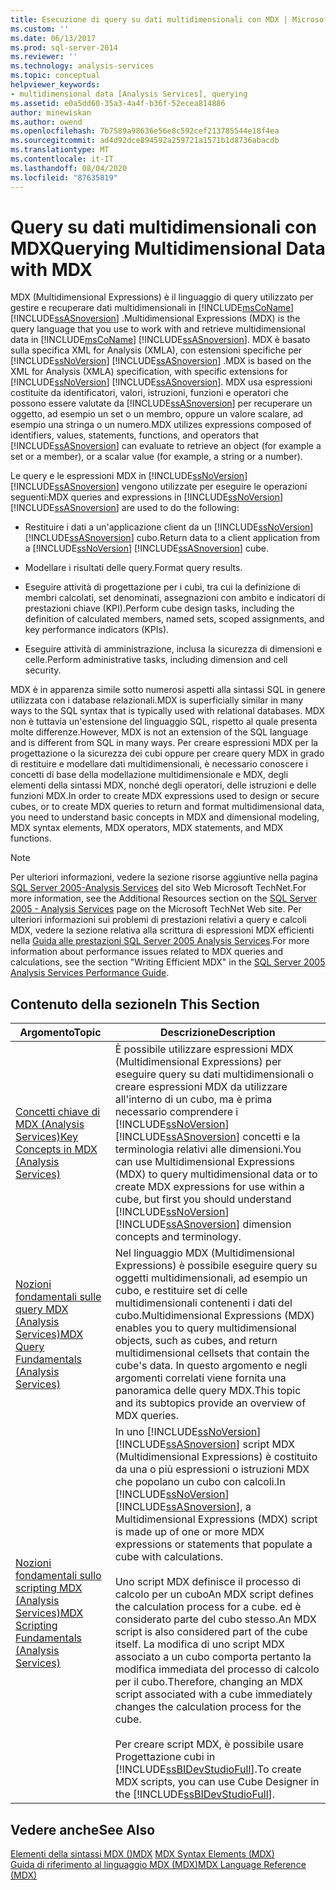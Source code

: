 ```yaml
---
title: Esecuzione di query su dati multidimensionali con MDX | Microsoft Docs
ms.custom: ''
ms.date: 06/13/2017
ms.prod: sql-server-2014
ms.reviewer: ''
ms.technology: analysis-services
ms.topic: conceptual
helpviewer_keywords:
- multidimensional data [Analysis Services], querying
ms.assetid: e0a5dd60-35a3-4a4f-b36f-52ecea814886
author: minewiskan
ms.author: owend
ms.openlocfilehash: 7b7589a98636e56e8c592cef213785544e18f4ea
ms.sourcegitcommit: ad4d92dce894592a259721a1571b1d8736abacdb
ms.translationtype: MT
ms.contentlocale: it-IT
ms.lasthandoff: 08/04/2020
ms.locfileid: "87635819"
---
```

# <a name="querying-multidimensional-data-with-mdx"></a><span data-ttu-id="5207e-102">Query su dati multidimensionali con MDX</span><span class="sxs-lookup"><span data-stu-id="5207e-102">Querying Multidimensional Data with MDX</span></span>
  <span data-ttu-id="5207e-103">MDX (Multidimensional Expressions) è il linguaggio di query utilizzato per gestire e recuperare dati multidimensionali in [!INCLUDE[msCoName](../../../includes/msconame-md.md)] [!INCLUDE[ssASnoversion](../../../includes/ssasnoversion-md.md)] .</span><span class="sxs-lookup"><span data-stu-id="5207e-103">Multidimensional Expressions (MDX) is the query language that you use to work with and retrieve multidimensional data in [!INCLUDE[msCoName](../../../includes/msconame-md.md)] [!INCLUDE[ssASnoversion](../../../includes/ssasnoversion-md.md)].</span></span> <span data-ttu-id="5207e-104">MDX è basato sulla specifica XML for Analysis (XMLA), con estensioni specifiche per [!INCLUDE[ssNoVersion](../../../includes/ssnoversion-md.md)] [!INCLUDE[ssASnoversion](../../../includes/ssasnoversion-md.md)] .</span><span class="sxs-lookup"><span data-stu-id="5207e-104">MDX is based on the XML for Analysis (XMLA) specification, with specific extensions for [!INCLUDE[ssNoVersion](../../../includes/ssnoversion-md.md)] [!INCLUDE[ssASnoversion](../../../includes/ssasnoversion-md.md)].</span></span> <span data-ttu-id="5207e-105">MDX usa espressioni costituite da identificatori, valori, istruzioni, funzioni e operatori che possono essere valutate da [!INCLUDE[ssASnoversion](../../../includes/ssasnoversion-md.md)] per recuperare un oggetto, ad esempio un set o un membro, oppure un valore scalare, ad esempio una stringa o un numero.</span><span class="sxs-lookup"><span data-stu-id="5207e-105">MDX utilizes expressions composed of identifiers, values, statements, functions, and operators that [!INCLUDE[ssASnoversion](../../../includes/ssasnoversion-md.md)] can evaluate to retrieve an object (for example a set or a member), or a scalar value (for example, a string or a number).</span></span>  
  
 <span data-ttu-id="5207e-106">Le query e le espressioni MDX in [!INCLUDE[ssNoVersion](../../../includes/ssnoversion-md.md)] [!INCLUDE[ssASnoversion](../../../includes/ssasnoversion-md.md)] vengono utilizzate per eseguire le operazioni seguenti:</span><span class="sxs-lookup"><span data-stu-id="5207e-106">MDX queries and expressions in [!INCLUDE[ssNoVersion](../../../includes/ssnoversion-md.md)] [!INCLUDE[ssASnoversion](../../../includes/ssasnoversion-md.md)] are used to do the following:</span></span>  
  
-   <span data-ttu-id="5207e-107">Restituire i dati a un'applicazione client da un [!INCLUDE[ssNoVersion](../../../includes/ssnoversion-md.md)] [!INCLUDE[ssASnoversion](../../../includes/ssasnoversion-md.md)] cubo.</span><span class="sxs-lookup"><span data-stu-id="5207e-107">Return data to a client application from a [!INCLUDE[ssNoVersion](../../../includes/ssnoversion-md.md)] [!INCLUDE[ssASnoversion](../../../includes/ssasnoversion-md.md)] cube.</span></span>  
  
-   <span data-ttu-id="5207e-108">Modellare i risultati delle query.</span><span class="sxs-lookup"><span data-stu-id="5207e-108">Format query results.</span></span>  
  
-   <span data-ttu-id="5207e-109">Eseguire attività di progettazione per i cubi, tra cui la definizione di membri calcolati, set denominati, assegnazioni con ambito e indicatori di prestazioni chiave (KPI).</span><span class="sxs-lookup"><span data-stu-id="5207e-109">Perform cube design tasks, including the definition of calculated members, named sets, scoped assignments, and key performance indicators (KPIs).</span></span>  
  
-   <span data-ttu-id="5207e-110">Eseguire attività di amministrazione, inclusa la sicurezza di dimensioni e celle.</span><span class="sxs-lookup"><span data-stu-id="5207e-110">Perform administrative tasks, including dimension and cell security.</span></span>  
  
 <span data-ttu-id="5207e-111">MDX è in apparenza simile sotto numerosi aspetti alla sintassi SQL in genere utilizzata con i database relazionali.</span><span class="sxs-lookup"><span data-stu-id="5207e-111">MDX is superficially similar in many ways to the SQL syntax that is typically used with relational databases.</span></span> <span data-ttu-id="5207e-112">MDX non è tuttavia un'estensione del linguaggio SQL, rispetto al quale presenta molte differenze.</span><span class="sxs-lookup"><span data-stu-id="5207e-112">However, MDX is not an extension of the SQL language and is different from SQL in many ways.</span></span> <span data-ttu-id="5207e-113">Per creare espressioni MDX per la progettazione o la sicurezza dei cubi oppure per creare query MDX in grado di restituire e modellare dati multidimensionali, è necessario conoscere i concetti di base della modellazione multidimensionale e MDX, degli elementi della sintassi MDX, nonché degli operatori, delle istruzioni e delle funzioni MDX.</span><span class="sxs-lookup"><span data-stu-id="5207e-113">In order to create MDX expressions used to design or secure cubes, or to create MDX queries to return and format multidimensional data, you need to understand basic concepts in MDX and dimensional modeling, MDX syntax elements, MDX operators, MDX statements, and MDX functions.</span></span>  
  
> [!NOTE]  
>  <span data-ttu-id="5207e-114">Per ulteriori informazioni, vedere la sezione risorse aggiuntive nella pagina [SQL Server 2005-Analysis Services](https://go.microsoft.com/fwlink/?LinkId=80853) del sito Web Microsoft TechNet.</span><span class="sxs-lookup"><span data-stu-id="5207e-114">For more information, see the Additional Resources section on the [SQL Server 2005 - Analysis Services](https://go.microsoft.com/fwlink/?LinkId=80853) page on the Microsoft TechNet Web site.</span></span> <span data-ttu-id="5207e-115">Per ulteriori informazioni sui problemi di prestazioni relativi a query e calcoli MDX, vedere la sezione relativa alla scrittura di espressioni MDX efficienti nella [Guida alle prestazioni SQL Server 2005 Analysis Services](https://docsbay.net/Microsoft-SQL-Server-2005-Analysis-Services-Performance-Guide).</span><span class="sxs-lookup"><span data-stu-id="5207e-115">For more information about performance issues related to MDX queries and calculations, see the section "Writing Efficient MDX" in the [SQL Server 2005 Analysis Services Performance Guide](https://docsbay.net/Microsoft-SQL-Server-2005-Analysis-Services-Performance-Guide).</span></span>  
  
## <a name="in-this-section"></a><span data-ttu-id="5207e-116">Contenuto della sezione</span><span class="sxs-lookup"><span data-stu-id="5207e-116">In This Section</span></span>  
  
|<span data-ttu-id="5207e-117">Argomento</span><span class="sxs-lookup"><span data-stu-id="5207e-117">Topic</span></span>|<span data-ttu-id="5207e-118">Descrizione</span><span class="sxs-lookup"><span data-stu-id="5207e-118">Description</span></span>|  
|-----------|-----------------|  
|[<span data-ttu-id="5207e-119">Concetti chiave di MDX &#40;Analysis Services&#41;</span><span class="sxs-lookup"><span data-stu-id="5207e-119">Key Concepts in MDX &#40;Analysis Services&#41;</span></span>](../key-concepts-in-mdx-analysis-services.md)|<span data-ttu-id="5207e-120">È possibile utilizzare espressioni MDX (Multidimensional Expressions) per eseguire query su dati multidimensionali o creare espressioni MDX da utilizzare all'interno di un cubo, ma è prima necessario comprendere i [!INCLUDE[ssNoVersion](../../../includes/ssnoversion-md.md)] [!INCLUDE[ssASnoversion](../../../includes/ssasnoversion-md.md)] concetti e la terminologia relativi alle dimensioni.</span><span class="sxs-lookup"><span data-stu-id="5207e-120">You can use Multidimensional Expressions (MDX) to query multidimensional data or to create MDX expressions for use within a cube, but first you should understand [!INCLUDE[ssNoVersion](../../../includes/ssnoversion-md.md)] [!INCLUDE[ssASnoversion](../../../includes/ssasnoversion-md.md)] dimension concepts and terminology.</span></span>|  
|[<span data-ttu-id="5207e-121">Nozioni fondamentali sulle query MDX &#40;Analysis Services&#41;</span><span class="sxs-lookup"><span data-stu-id="5207e-121">MDX Query Fundamentals &#40;Analysis Services&#41;</span></span>](mdx-query-fundamentals-analysis-services.md)|<span data-ttu-id="5207e-122">Nel linguaggio MDX (Multidimensional Expressions) è possibile eseguire query su oggetti multidimensionali, ad esempio un cubo, e restituire set di celle multidimensionali contenenti i dati del cubo.</span><span class="sxs-lookup"><span data-stu-id="5207e-122">Multidimensional Expressions (MDX) enables you to query multidimensional objects, such as cubes, and return multidimensional cellsets that contain the cube's data.</span></span> <span data-ttu-id="5207e-123">In questo argomento e negli argomenti correlati viene fornita una panoramica delle query MDX.</span><span class="sxs-lookup"><span data-stu-id="5207e-123">This topic and its subtopics provide an overview of MDX queries.</span></span>|  
|[<span data-ttu-id="5207e-124">Nozioni fondamentali sullo scripting MDX &#40;Analysis Services&#41;</span><span class="sxs-lookup"><span data-stu-id="5207e-124">MDX Scripting Fundamentals &#40;Analysis Services&#41;</span></span>](mdx-scripting-fundamentals-analysis-services.md)|<span data-ttu-id="5207e-125">In uno [!INCLUDE[ssNoVersion](../../../includes/ssnoversion-md.md)] [!INCLUDE[ssASnoversion](../../../includes/ssasnoversion-md.md)] script MDX (Multidimensional Expressions) è costituito da una o più espressioni o istruzioni MDX che popolano un cubo con calcoli.</span><span class="sxs-lookup"><span data-stu-id="5207e-125">In [!INCLUDE[ssNoVersion](../../../includes/ssnoversion-md.md)] [!INCLUDE[ssASnoversion](../../../includes/ssasnoversion-md.md)], a Multidimensional Expressions (MDX) script is made up of one or more MDX expressions or statements that populate a cube with calculations.</span></span><br /><br /> <span data-ttu-id="5207e-126">Uno script MDX definisce il processo di calcolo per un cubo</span><span class="sxs-lookup"><span data-stu-id="5207e-126">An MDX script defines the calculation process for a cube.</span></span> <span data-ttu-id="5207e-127">ed è considerato parte del cubo stesso.</span><span class="sxs-lookup"><span data-stu-id="5207e-127">An MDX script is also considered part of the cube itself.</span></span> <span data-ttu-id="5207e-128">La modifica di uno script MDX associato a un cubo comporta pertanto la modifica immediata del processo di calcolo per il cubo.</span><span class="sxs-lookup"><span data-stu-id="5207e-128">Therefore, changing an MDX script associated with a cube immediately changes the calculation process for the cube.</span></span><br /><br /> <span data-ttu-id="5207e-129">Per creare script MDX, è possibile usare Progettazione cubi in [!INCLUDE[ssBIDevStudioFull](../../../includes/ssbidevstudiofull-md.md)].</span><span class="sxs-lookup"><span data-stu-id="5207e-129">To create MDX scripts, you can use Cube Designer in the [!INCLUDE[ssBIDevStudioFull](../../../includes/ssbidevstudiofull-md.md)].</span></span>|  
  
## <a name="see-also"></a><span data-ttu-id="5207e-130">Vedere anche</span><span class="sxs-lookup"><span data-stu-id="5207e-130">See Also</span></span>  
 <span data-ttu-id="5207e-131">[Elementi della sintassi MDX &#40;&#41;MDX](/sql/mdx/mdx-syntax-elements-mdx) </span><span class="sxs-lookup"><span data-stu-id="5207e-131">[MDX Syntax Elements &#40;MDX&#41;](/sql/mdx/mdx-syntax-elements-mdx) </span></span>  
 [<span data-ttu-id="5207e-132">Guida di riferimento al linguaggio MDX &#40;MDX&#41;</span><span class="sxs-lookup"><span data-stu-id="5207e-132">MDX Language Reference &#40;MDX&#41;</span></span>](/sql/mdx/mdx-language-reference-mdx)  
  
  
